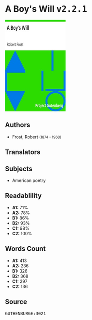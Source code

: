 # A Boy's Will <kbd>v2.2.1</kbd>

![](./cover.medium.jpg "")

## Authors


 - Frost, Robert <small>(1874 - 1963)</small>

## Translators



## Subjects


 - American poetry

## Readablility


 - **A1:** 71%
 - **A2:** 78%
 - **B1:** 86%
 - **B2:** 93%
 - **C1:** 98%
 - **C2:** 100%

## Words Count


 - **A1:** 413
 - **A2:** 236
 - **B1:** 326
 - **B2:** 368
 - **C1:** 297
 - **C2:** 136

## Source


<kbd>GUTHENBURGE:3021</kbd>
